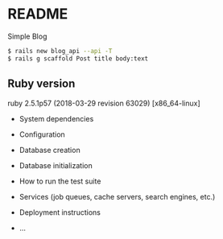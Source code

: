 # README

Simple Blog

```bash
$ rails new blog_api --api -T
$ rails g scaffold Post title body:text 
```
## Ruby version
ruby 2.5.1p57 (2018-03-29 revision 63029) [x86_64-linux]

* System dependencies

* Configuration

* Database creation

* Database initialization

* How to run the test suite

* Services (job queues, cache servers, search engines, etc.)

* Deployment instructions

* ...
